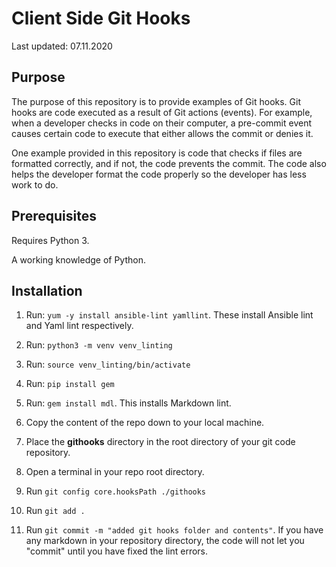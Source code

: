 # Client Side Git Hooks

Last updated: 07.11.2020

## Purpose

The purpose of this repository is to provide examples of Git hooks.  Git hooks
are code executed as a result of Git actions (events).  For example, when 
a developer checks in code on their computer, a pre-commit
event causes certain code to execute that either allows the 
commit or denies it.  

One example provided in this repository is 
code that checks if files are formatted correctly, and if not, 
the code prevents the commit.  The code also helps the developer
format the code properly so the developer has less work to do.



## Prerequisites

Requires Python 3.

A working knowledge of Python.



## Installation

1. Run: `yum -y install ansible-lint yamllint`.  These install Ansible lint and
Yaml lint respectively.

1. Run: `python3 -m venv venv_linting`

1. Run: `source venv_linting/bin/activate`

1. Run: `pip install gem`

1. Run: `gem install mdl`.  This installs Markdown lint.

1. Copy the content of the repo down to your local machine.

1. Place the **githooks** directory in the root directory of your git code repository.

1. Open a terminal in your repo root directory.

1. Run `git config core.hooksPath ./githooks`

1. Run `git add .`

1. Run `git commit -m "added git hooks folder and contents"`.  If you have any
markdown in your repository directory, the code will not let you "commit"
until you have fixed the lint errors.

